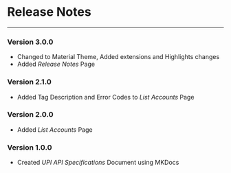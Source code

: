 # **Release Notes**
___________________

### **Version 3.0.0**
* Changed to Material Theme, Added extensions and Highlights changes
* Added *Release Notes* Page

### **Version 2.1.0**
* Added Tag Description and Error Codes to *List Accounts* Page

### **Version 2.0.0**
* Added *List Accounts* Page

### **Version 1.0.0**
* Created *UPI API Specifications* Document using MKDocs